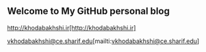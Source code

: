 ## Welcome to My GitHub personal blog

http://khodabakhshi.ir[http://khodabakhshi.ir]

vkhodabakhshi@ce.sharif.edu[mailti:vkhodabakhshi@ce.sharif.edu]
